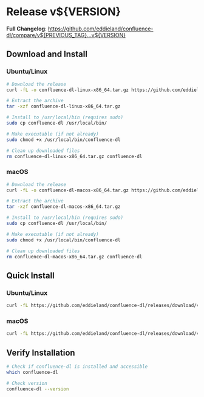 # Release v${VERSION}

**Full Changelog**: https://github.com/eddieland/confluence-dl/compare/v${PREVIOUS_TAG}...v${VERSION}

## Download and Install

### Ubuntu/Linux

```bash
# Download the release
curl -fL -o confluence-dl-linux-x86_64.tar.gz https://github.com/eddieland/confluence-dl/releases/download/v${VERSION}/confluence-dl-linux-x86_64-v${VERSION}.tar.gz

# Extract the archive
tar -xzf confluence-dl-linux-x86_64.tar.gz

# Install to /usr/local/bin (requires sudo)
sudo cp confluence-dl /usr/local/bin/

# Make executable (if not already)
sudo chmod +x /usr/local/bin/confluence-dl

# Clean up downloaded files
rm confluence-dl-linux-x86_64.tar.gz confluence-dl
```

### macOS

```bash
# Download the release
curl -fL -o confluence-dl-macos-x86_64.tar.gz https://github.com/eddieland/confluence-dl/releases/download/v${VERSION}/confluence-dl-macos-x86_64-v${VERSION}.tar.gz

# Extract the archive
tar -xzf confluence-dl-macos-x86_64.tar.gz

# Install to /usr/local/bin (requires sudo)
sudo cp confluence-dl /usr/local/bin/

# Make executable (if not already)
sudo chmod +x /usr/local/bin/confluence-dl

# Clean up downloaded files
rm confluence-dl-macos-x86_64.tar.gz confluence-dl
```

## Quick Install

### Ubuntu/Linux

```bash
curl -fL https://github.com/eddieland/confluence-dl/releases/download/v${VERSION}/confluence-dl-linux-x86_64-v${VERSION}.tar.gz | tar -xz && sudo cp confluence-dl /usr/local/bin/ && sudo chmod +x /usr/local/bin/confluence-dl && rm confluence-dl
```

### macOS

```bash
curl -fL https://github.com/eddieland/confluence-dl/releases/download/v${VERSION}/confluence-dl-macos-x86_64-v${VERSION}.tar.gz | tar -xz && sudo cp confluence-dl /usr/local/bin/ && sudo chmod +x /usr/local/bin/confluence-dl && rm confluence-dl
```

## Verify Installation

```bash
# Check if confluence-dl is installed and accessible
which confluence-dl

# Check version
confluence-dl --version
```
